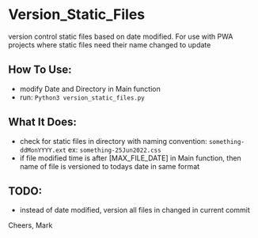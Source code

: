 # Version_Static_Files
version control static files based on date modified. For use with PWA projects where static files need their name changed to update


## How To Use:
* modify Date and Directory in Main function
* run: `Python3 version_static_files.py`

## What It Does:
* check for static files in directory with naming convention: `something-ddMonYYYY.ext` ex: `something-25Jun2022.css`
* if file modified time is after [MAX_FILE_DATE] in Main function, then name of file is versioned to todays date in same format

## TODO:
* instead of date modified, version all files in changed in current commit

Cheers,
Mark
